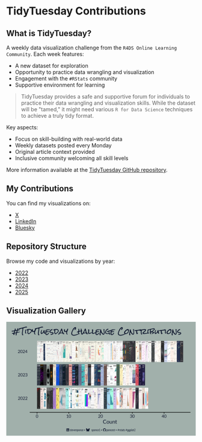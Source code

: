# TidyTuesday Contributions

## What is TidyTuesday?

A weekly data visualization challenge from the `R4DS Online Learning Community`. Each week features:
- A new dataset for exploration
- Opportunity to practice data wrangling and visualization
- Engagement with the `#RStats` community
- Supportive environment for learning

> TidyTuesday provides a safe and supportive forum for individuals to practice their data wrangling and visualization skills. While the dataset will be "tamed," it might need various `R for Data Science` techniques to achieve a truly tidy format.

Key aspects:
- Focus on skill-building with real-world data
- Weekly datasets posted every Monday
- Original article context provided
- Inclusive community welcoming all skill levels

More information available at the [TidyTuesday GitHub repository](https://github.com/rfordatascience/tidytuesday).

## My Contributions

You can find my visualizations on:
- [X](https://x.com/sponce1)
- [LinkedIn](https://www.linkedin.com/in/stevenponce/)
- [Bluesky](https://bsky.app/profile/sponce1.bsky.social)

## Repository Structure

Browse my code and visualizations by year:
- [2022](/2022/README.md)
- [2023](/2023/README.md)
- [2024](/2024/README.md)
- [2025](/2024/README.md)

## Visualization Gallery

![TidyTuesday Contribution Summary](https://github.com/poncest/tidytuesday/blob/main/Summary/image_plot.png "Visualization of my TidyTuesday contributions over time")
